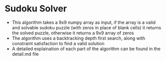# Sudoku Solver

- This algorithm takes a 9x9 numpy array as input, if the array is a valid and solvable sudoku puzzle (with zeros in place of blank cells) it returns the solved puzzle, otherwise it returns a 9x9 array of zeros
- The algorithm uses a backtracking depth first search, along with constraint satisfaction to find a valid solution
- A detailed explaination of each part of the algorithm can be found in the detail.md file
